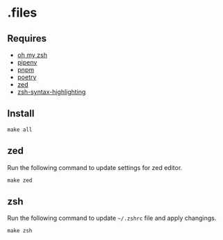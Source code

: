 # .files

## Requires

* [oh my zsh](https://ohmyz.sh/)
* [pipenv](https://pipenv.pypa.io/)
* [pnpm](https://pnpm.io/)
* [poetry](https://python-poetry.org/)
* [zed](https://zed.dev/)
* [zsh-syntax-highlighting](https://github.com/zsh-users/zsh-syntax-highlighting)

## Install

```shell
make all
```

## zed

Run the following command to update settings for zed editor.

```shell
make zed
```

## zsh

Run the following command to update `~/.zshrc` file and apply changings.

```shell
make zsh
```
